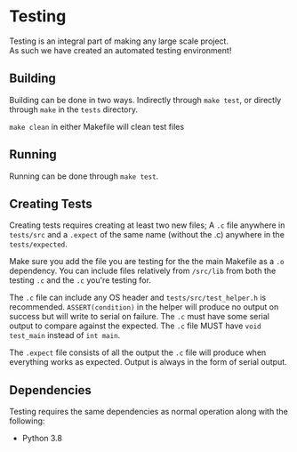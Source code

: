 # Testing

Testing is an integral part of making any large scale project.  
As such we have created an automated testing environment!  

## Building

Building can be done in two ways. Indirectly through `make test`,
or directly through `make` in the `tests` directory.  
  
`make clean` in either Makefile will clean test files

## Running

Running can be done through `make test`.

## Creating Tests

Creating tests requires creating at least two new files; A `.c` file anywhere in `tests/src` and a `.expect` of the same name (without the .c) anywhere in the `tests/expected`.  

Make sure you add the file you are testing for the the main Makefile as a `.o` dependency. You can include files relatively from `/src/lib` from both the testing `.c` and the `.c` you're testing for.  
  
The `.c` file can include any OS header and `tests/src/test_helper.h` is recommended. `ASSERT(condition)` in the helper will produce no output on success but will write to serial on failure. The `.c` must have some serial output to compare against the expected. The `.c` file MUST have `void test_main` instead of `int main`.  
  
The `.expect` file consists of all the output the `.c` file will produce when everything works as expected. Output is always in the form of serial output.

## Dependencies

Testing requires the same dependencies as normal operation along with the following:

* Python 3.8
